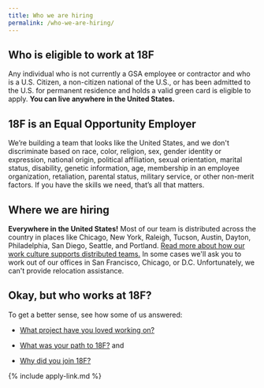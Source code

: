 ```yaml
---
title: Who we are hiring
permalink: /who-we-are-hiring/
---
```

## Who is eligible to work at 18F

Any individual who is not currently a GSA employee or contractor and who is a U.S. Citizen, a non-citizen national of the U.S., or has been admitted to the U.S. for permanent residence and holds a valid green card is eligible to apply. **You can live anywhere in the United States.**

## 18F is an Equal Opportunity Employer

We’re building a team that looks like the United States, and we don't discriminate based on race, color, religion, sex, gender identity or expression, national origin, political affiliation, sexual orientation, marital status, disability, genetic information, age, membership in an employee organization, retaliation, parental status, military service, or other non-merit factors. If you have the skills we need, that’s all that matters.

## Where we are hiring

**Everywhere in the United States!** Most of our team is distributed across the country in places like Chicago, New York, Raleigh, Tucson, Austin, Dayton, Philadelphia, San Diego, Seattle, and Portland. [Read more about how our work culture supports distributed teams.](https://18f.gsa.gov/2015/10/15/best-practices-for-distributed-teams/) In some cases we'll ask you to work out of our offices in San Francisco, Chicago, or D.C. Unfortunately, we can't provide relocation assistance.

## Okay, but who works at 18F?

To get a better sense, see how some of us answered:
 * [What project have you loved working on?](https://18f.gsa.gov/2016/03/23/what-have-you-loved-working-on/)
 
 * [What was your path to 18F?](https://18f.gsa.gov/2016/03/22/what-was-your-path-to-18f/) and
 
 * [Why did you join 18F?](https://18f.gsa.gov/2016/03/21/we-asked-100-of-our-coworkers-why-did-you-join-18f/)

{% include apply-link.md %}
